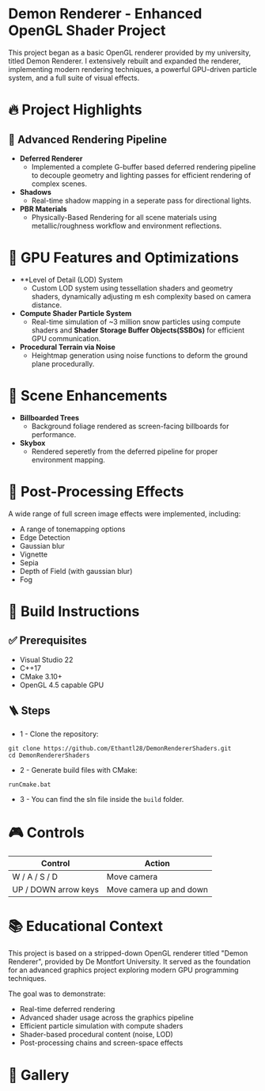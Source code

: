 # Demon Renderer - Enhanced OpenGL Shader Project

This project began as a basic OpenGL renderer provided by my university, titled Demon Renderer. I extensively rebuilt and expanded the renderer, implementing modern rendering techniques, a powerful GPU-driven particle system, and a full suite of visual effects.

#
# 🔥 Project Highlights
## 🚀 Advanced Rendering Pipeline
* **Deferred Renderer**
    * Implemented a complete G-buffer based deferred rendering pipeline to decouple geometry and lighting passes for efficient rendering of complex scenes.
* **Shadows**
    * Real-time shadow mapping in a seperate pass for directional lights.
* **PBR Materials**
    * Physically-Based Rendering for all scene materials using metallic/roughness workflow and environment reflections.

#
# 🧠 GPU Features and Optimizations
* **Level of Detail (LOD) System
    * Custom LOD system using tessellation shaders and geometry shaders, dynamically adjusting m esh complexity based on camera distance.
* **Compute Shader Particle System**
    * Real-time simulation of ~3 million snow particles using compute shaders and **Shader Storage Buffer Objects(SSBOs)** for efficient GPU communication.
* **Procedural Terrain via Noise**
    * Heightmap generation using noise functions to deform the ground plane procedurally.

#
# 🌲 Scene Enhancements
* **Billboarded Trees**
    * Background foliage rendered as screen-facing billboards for performance.
* **Skybox**
    * Rendered seperetly from the deferred pipeline for proper environment mapping.

#
# 🎨 Post-Processing Effects
A wide range of full screen image effects were implemented, including:
* A range of tonemapping options
* Edge Detection
* Gaussian blur
* Vignette
* Sepia
* Depth of Field (with gaussian blur)
* Fog

#
# 🧱 Build Instructions
## ✅ Prerequisites
* Visual Studio 22
* C++17
* CMake 3.10+
* OpenGL 4.5 capable GPU

## 🪜 Steps
* 1 - Clone the repository:
```
git clone https://github.com/Ethantl28/DemonRendererShaders.git
cd DemonRendererShaders
```
* 2 - Generate build files with CMake:
```
runCmake.bat
```
* 3 - You can find the sln file inside the ```build``` folder. 

#
# 🎮 Controls
|        Control       |       Action           |  
| ---------------------|------------------------|    
| W / A / S / D        |Move camera             |
| UP / DOWN arrow keys |Move camera up and down |


#
# 📚 Educational Context
This project is based on a stripped-down OpenGL renderer titled "Demon Renderer", provided by De Montfort University. It served as the foundation for an advanced graphics project exploring modern GPU programming techniques.

The goal was to demonstrate:
* Real-time deferred rendering
* Advanced shader usage across the graphics pipeline
* Efficient particle simulation with compute shaders
* Shader-based procedural content (noise, LOD)
* Post-processing chains and screen-space effects

#
# 📸 Gallery
